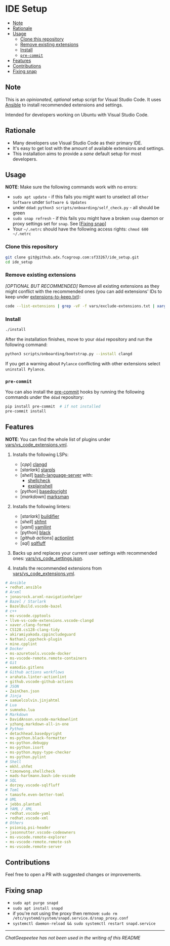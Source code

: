 # IDE Setup

<!--toc:start-->

- [Note](#note)
- [Rationale](#rationale)
- [Usage](#usage)
  - [Clone this repository](#clone-this-repository)
  - [Remove existing extensions](#remove-existing-extensions)
  - [Install](#install)
  - [`pre-commit`](#pre-commit)
- [Features](#features)
- [Contributions](#contributions)
- [Fixing snap](#fixing-snap)
<!--toc:end-->

## Note

This is an _opinionated_, _optional_ setup script for Visual Studio Code.
It uses [Ansible](https://github.com/ansible/ansible) to install recommended
extensions and settings.

Intended for developers working on Ubuntu with Visual Studio Code.

## Rationale

- Many developers use Visual Studio Code as their primary IDE.
- It's easy to get lost with the amount of available extensions and settings.
- This installation aims to provide a _sane_ default setup for most developers.

## Usage

**NOTE**: Make sure the following commands work with no errors:

- `sudo apt update` - if this fails you might want to unselect all `Other Software` under `Software & Updates`
- under `ddad`: `python3 scripts/onboarding/self_check.py` - all should be green
- `sudo snap refresh` - if this fails you might have a broken `snap` daemon or proxy settings set for `snap`. See \[[Fixing snap](#fixing-snap)\]
- Your `~/.netrc` should have the following access rights: `chmod 600 ~/.netrc`

### Clone this repository

```bash
git clone git@github.adx.fcagroup.com:sf33267/ide_setup.git
cd ide_setup
```

### Remove existing extensions

_\[OPTIONAL BUT RECOMMENDED\]_
Remove all existing extensions as they might conflict with the recommended ones
(you can add extensions' IDs to keep under [extensions-to-keep.txt](vars/extensions-to-keep.txt)):

```bash
code --list-extensions | grep -vF -f vars/exclude-extensions.txt | xargs -n 1 code --uninstall-extension
```

### Install

```bash
./install
```

After the installation finishes,
move to your `ddad` repository and run the following command:

```bash
python3 scripts/onboarding/bootstrap.py --install clangd
```

If you get a warning about `Pylance` conflicting with other extensions select `uninstall Pylance`.

### `pre-commit`

You can also install the [pre-commit](https://pre-commit.com/) hooks by running the following commands under the `ddad` repository:

```bash
pip install pre-commit  # if not installed
pre-commit install
```

## Features

**NOTE**: You can find the whole list of plugins under [vars/vs_code_extensions.yml](vars/vs_code_extensions.yml).

1. Installs the following LSPs:

   - \[_cpp_\] [clangd](https://github.com/clangd/clangd)
   - \[_starlark_\] [starpls](https://github.com/withered-magic/starpls)
   - \[_shell_\] [bash-language-server](https://github.com/bash-lsp/bash-language-server) with:
     - [shellcheck](https://www.shellcheck.net/)
     - [explainshell](https://explainshell.com/)
   - \[_python_\] [basedpyright](https://github.com/DetachHead/basedpyright)
   - \[_markdown_\] [marksman](https://github.com/artempyanykh/marksman/blob/main/docs/install.md)

2. Installs the following linters:

   - \[_starlark_\] [buildifier](https://github.com/bazelbuild/buildtools/blob/main/buildifier/README.md)
   - \[_shell_\] [shfmt](https://github.com/mvdan/sh#shfmt)
   - \[_yaml_\] [yamllint](https://github.com/adrienverge/yamllint)
   - \[python\] [black](https://github.com/psf/black)
   - \[_github actions_\] [actionlint](https://github.com/rhysd/actionlint)
   - \[_sql_\] [sqlfluff](https://github.com/sqlfluff/sqlfluff)

3. Backs up and replaces your current user settings with recommended ones:
   [vars/vs_code_settings.json](vars/vs_code_settings.json.j2).
4. Installs the recommended extensions from [vars/vs_code_extensions.yml](vars/vs_code_extensions.yml).

```yaml
# Ansible
- redhat.ansible
# Arxml
- jonasrock.arxml-navigationhelper
# Bazel / Starlark
- BazelBuild.vscode-bazel
# c++
- ms-vscode.cpptools
- llvm-vs-code-extensions.vscode-clangd
- xaver.clang-format
- CS128.cs128-clang-tidy
- akiramiyakoda.cppincludeguard
- NathanJ.cppcheck-plugin
- mine.cpplint
# Docker
- ms-azuretools.vscode-docker
- ms-vscode-remote.remote-containers
# Git
- eamodio.gitlens
# Github actions workflows
- arahata.linter-actionlint
- github.vscode-github-actions
# JSON
- ZainChen.json
# Jinja
- samuelcolvin.jinjahtml
# Lua
- sumneko.lua
# Markdown
- DavidAnson.vscode-markdownlint
- yzhang.markdown-all-in-one
# Python
- detachhead.basedpyright
- ms-python.black-formatter
- ms-python.debugpy
- ms-python.isort
- ms-python.mypy-type-checker
- ms-python.pylint
# Shell
- mkhl.shfmt
- timonwong.shellcheck
- mads-hartmann.bash-ide-vscode
# SQL
- dorzey.vscode-sqlfluff
# Toml
- tamasfe.even-better-toml
# UML
- jebbs.plantuml
# YAML / XML
- redhat.vscode-yaml
- redhat.vscode-xml
# Others
- psioniq.psi-header
- jasonnutter.vscode-codeowners
- ms-vscode.remote-explorer
- ms-vscode-remote.remote-ssh
- ms-vscode.remote-server
```

## Contributions

Feel free to open a PR with suggested changes or improvements.

## Fixing snap

- `sudo apt purge snapd`
- `sudo apt install snapd`
- if you're not using the proxy then remove: `sudo rm /etc/systemd/system/snapd.service.d/snap_proxy.conf`
- `systemctl daemon-reload && sudo systemctl restart snapd.service`

---

_ChatGeepeetee has not been used in the writing of this README_
